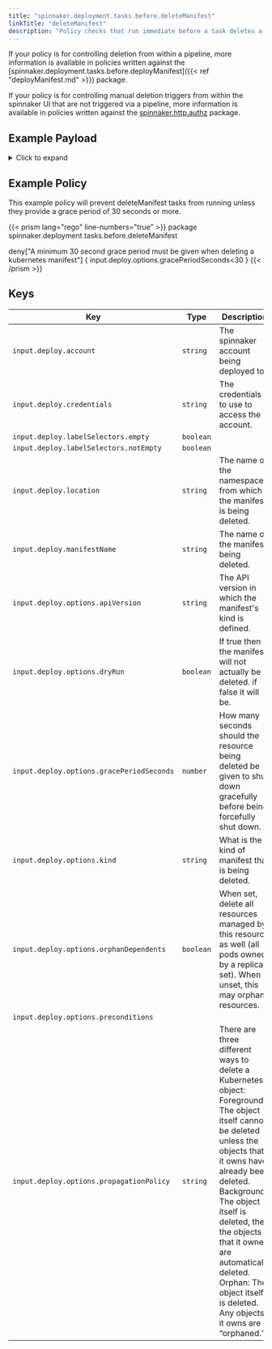 ```yaml
---
title: "spinnaker.deployment.tasks.before.deleteManifest"
linkTitle: "deleteManifest"
description: "Policy checks that run immediate before a task deletes a spinnaker manifest"
---
```


If your policy is for controlling deletion from within a pipeline, more information is available in policies written against the [spinnaker.deployment.tasks.before.deployManifest]({{< ref "deployManifest.md" >}}) package.

If your policy is for controlling manual deletion triggers from within the spinnaker UI that are not triggered via a pipeline, more information is available in policies written against the [spinnaker.http.authz](/docs/plugin-guide/plugin-policy-engine/packages/spinnaker.http.authz/) package.

## Example Payload

<details><summary>Click to expand</summary>

```json
{
  "input": {
    "deploy": {
      "account": "spinnaker",
      "allCoordinates": [],
      "credentials": "spinnaker",
      "events": [],
      "kinds": [],
      "labelSelectors": {
        "empty": true,
        "notEmpty": false,
        "selectors": []
      },
      "location": "staging",
      "manifestName": "deployment hostname",
      "options": {
        "apiVersion": null,
        "dryRun": null,
        "gracePeriodSeconds": 5,
        "kind": null,
        "orphanDependents": null,
        "preconditions": null,
        "propagationPolicy": null
      }
    }
  }
}
```
</details>

## Example Policy
This example policy will prevent deleteManifest tasks from running unless they provide a grace period of 30 seconds or more.

{{< prism lang="rego" line-numbers="true" >}}
package spinnaker.deployment.tasks.before.deleteManifest

deny["A minimum 30 second grace period must be given when deleting a kubernetes manifest"] { 
  input.deploy.options.gracePeriodSeconds<30
}
{{< /prism >}}

## Keys

| Key                                       | Type      | Description                                                                                                                               |
| ----------------------------------------- | --------- | ----------------------------------------------------------------------------------------------------------------------------------------- |
| `input.deploy.account`                    | `string`  | The spinnaker account being deployed to.                                                                                                  |
| `input.deploy.credentials`                | `string`  | The credentials to use to access the account.                                                                                             |
| `input.deploy.labelSelectors.empty`       | `boolean` |                                                                                                                                           |
| `input.deploy.labelSelectors.notEmpty`    | `boolean` |                                                                                                                                           |
| `input.deploy.location`                   | `string`  | The name of the namespace from which the manifest is being deleted.                                                                       |
| `input.deploy.manifestName`               | `string`  | The name of the manifest being deleted.                                                                                                   |
| `input.deploy.options.apiVersion`         | `string`  | The API version in which the manifest's kind is defined.                                                                                  |
| `input.deploy.options.dryRun`             | `boolean` | If true then the manifest will not actually be deleted. if false it will be.                                                              |
| `input.deploy.options.gracePeriodSeconds` | `number`  | How many seconds should the resource being deleted be given to shut down gracefully before being forcefully shut down.                    |
| `input.deploy.options.kind`               | `string`  | What is the kind of manifest that is being deleted.                                                                                       |
| `input.deploy.options.orphanDependents`   | `boolean` | When set, delete all resources managed by this resource as well (all pods owned by a replica set). When unset, this may orphan resources. |
| `input.deploy.options.preconditions`      | ` `       |                                                                                                                                           |
| `input.deploy.options.propagationPolicy`  | `string`  | There are three different ways to delete a Kubernetes object:<br/> Foreground: The object itself cannot be deleted unless the objects that it owns have already been deleted.<br/> Background: The object itself is deleted, then the objects that it owned are automatically deleted.<br/> Orphan: The object itself is deleted. Any objects it owns are “orphaned.” |
